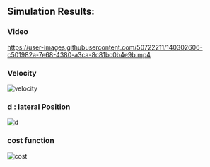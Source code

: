## Simulation Results:

### Video


https://user-images.githubusercontent.com/50722211/140302606-c501982a-7e68-4380-a3ca-8c81bc0b4e9b.mp4

### Velocity
![velocity](https://user-images.githubusercontent.com/50722211/140303161-c9f2732d-2fc0-44d1-83fc-701e00acf71e.jpg)

### d : lateral Position
![d](https://user-images.githubusercontent.com/50722211/140303176-fcbb9b80-bb15-4bce-a09c-90c7958b630e.jpg)

### cost function
![cost](https://user-images.githubusercontent.com/50722211/140303191-8ac7c37e-4aa4-4b31-af93-bd57c583079b.jpg)
